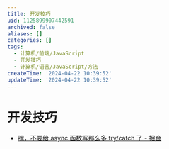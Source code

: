 ```yaml
---
title: 开发技巧
uid: 1125899907442591
archived: false
aliases: []
categories: []
tags:
  - 计算机/前端/JavaScript
  - 开发技巧
  - 计算机/语言/JavaScript/方法
createTime: '2024-04-22 10:39:52'
updateTime: '2024-04-22 10:39:52'
---
```


# 开发技巧

- [嘿，不要给 async 函数写那么多 try/catch 了 - 掘金](https://juejin.cn/post/6844903886898069511)
